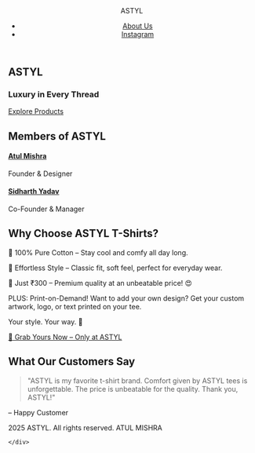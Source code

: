 <!DOCTYPE html>
<html lang="en">
<head>
  <meta charset="UTF-8" />
  <meta name="viewport" content="width=device-width, initial-scale=1.0"/>
  <title>ASTYL – Luxury in Every Thread</title>
  <link rel="stylesheet" href="style.css">
  <style>


  </style>
</head>
<body>

  <!-- Header / Navbar -->
  <header class="navbar">
    <div class="container">
      <div> ASTYL </div>
      <nav>
        <ul class="nav-links">
          <li><a href="about.html">About Us</a></li>
          <li><a href="https://www.instagram.com/astyl.2">Instagram</a></li>
        </ul>
      </nav>
    </div>
  </header>

  <!-- Hero Section -->
  <section class="hero">
    <div class="hero-content">
      <h1>ASTYL</h1>
      <h3>Luxury in Every Thread</h3>
      <a href="https://www.instagram.com/astyl.2" class="btn">Explore Products</a>
    </div>
  </section>

  <!-- Members Section -->
  <section class="experiences">
    <div class="container">
      <h2>Members of ASTYL</h2>
      <div class="experience-grid">
        <div class="experience-card">
          <a href="https://www.instagram.com/the.atul.mishra"><h4>Atul Mishra</h4></a>
          <p>Founder & Designer</p>
        </div>
        <div class="experience-card">
          <a href="https://www.instagram.com/honeybaba8055"><h4>Sidharth Yadav</h4></a>
          <p>Co-Founder & Manager</p>
        </div>
      </div>
    </div>
  </section>

  <!-- About Section -->
  <section class="about">
    <div class="container">
      <h2>Why Choose ASTYL T-Shirts?</h2>
      <p>🌿 100% Pure Cotton – Stay cool and comfy all day long.</p>
      <p>🧥 Effortless Style – Classic fit, soft feel, perfect for everyday wear.</p>
      <p>💸 Just ₹300 – Premium quality at an unbeatable price! 😍</p>
      <p>PLUS: Print-on-Demand! Want to add your own design? Get your custom artwork, logo, or text printed on your tee.</p>
      <p>Your style. Your way. 💯</p>
      <a href="https://www.instagram.com/astyl.2" class="btn">🛒 Grab Yours Now – Only at ASTYL</a>
    </div>
  </section>

  <!-- Testimonials -->
  <section class="testimonials">
    <div class="container">
      <h2>What Our Customers Say</h2>
      <blockquote>
        "ASTYL is my favorite t-shirt brand. Comfort given by ASTYL tees is unforgettable. The price is unbeatable for the quality. Thank you, ASTYL!"
      </blockquote>
      <p>– Happy Customer</p>
    </div>
  </section>

  <!-- Footer -->
  <footer>
    <div class="container">
      <p1>  2025 ASTYL. All rights reserved.</p1>
      <p2> ATUL MISHRA </p2>
      
    
    </div>
  </footer>

</body>
</html>

